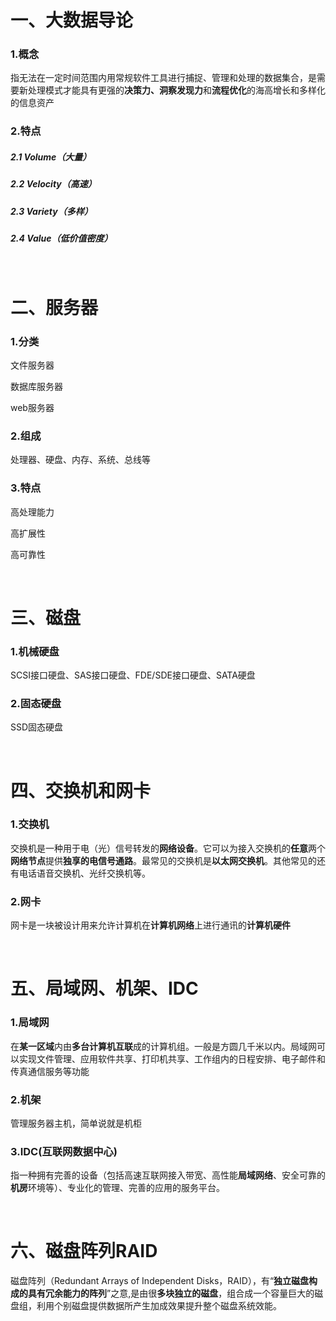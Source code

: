 # 一、大数据导论

### 1.概念

指无法在一定时间范围内用常规软件工具进行捕捉、管理和处理的数据集合，是需要新处理模式才能具有更强的**决策力、洞察发现力**和**流程优化**的海高增长和多样化的信息资产 

### 2.特点

##### 2.1 Volume（大量） 

##### 2.2 Velocity（高速） 

##### 2.3 Variety（多样） 

##### 2.4 Value（低价值密度） 

<br>

# 二、服务器

### 1.分类

文件服务器

数据库服务器

web服务器

### 2.组成

处理器、硬盘、内存、系统、总线等

### 3.特点

高处理能力

高扩展性

高可靠性

<br>

# 三、磁盘

### 1.机械硬盘

SCSI接口硬盘、SAS接口硬盘、FDE/SDE接口硬盘、SATA硬盘

### 2.固态硬盘

SSD固态硬盘

<br>

# 四、交换机和网卡

### 1.交换机

交换机是一种用于电（光）信号转发的**网络设备**。它可以为接入交换机的**任意**两个**网络节点**提供**独享的电信号通路**。最常见的交换机是**以太网交换机**。其他常见的还有电话语音交换机、光纤交换机等。

### 2.网卡

 网卡是一块被设计用来允许计算机在**计算机网络**上进行通讯的**计算机硬件**

<br>

# 五、局域网、机架、IDC

### 1.局域网

在**某一区域**内由**多台计算机互联**成的计算机组。一般是方圆几千米以内。局域网可以实现文件管理、应用软件共享、打印机共享、工作组内的日程安排、电子邮件和传真通信服务等功能 

### 2.机架

管理服务器主机，简单说就是机柜

### 3.IDC(互联网数据中心)

指一种拥有完善的设备（包括高速互联网接入带宽、高性能**局域网络**、安全可靠的**机房**环境等）、专业化的管理、完善的应用的服务平台。 

<br>

# 六、磁盘阵列RAID

磁盘阵列（Redundant Arrays of Independent Disks，RAID），有“**独立磁盘构成的具有冗余能力的阵列**”之意,是由很**多块独立的磁盘**，组合成一个容量巨大的磁盘组，利用个别磁盘提供数据所产生加成效果提升整个磁盘系统效能。